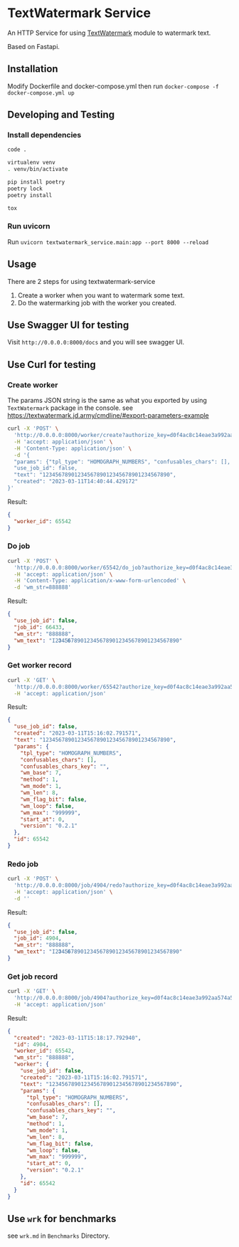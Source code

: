 
# TextWatermark Service

An HTTP Service for using [TextWatermark](https://github.com/JDArmy/TextWatermark) module to watermark text.

Based on Fastapi.

## Installation

Modify Dockerfile and docker-compose.yml then run
`docker-compose -f docker-compose.yml up`

## Developing and Testing

### Install dependencies

```bash
code .

virtualenv venv
. venv/bin/activate

pip install poetry
poetry lock
poetry install

tox
```

### Run uvicorn

Run `uvicorn textwatermark_service.main:app --port 8000 --reload`

## Usage

There are 2 steps for using textwatermark-service

1. Create a worker when you want to watermark some text.
2. Do the watermarking job with the worker you created.

## Use Swagger UI for testing

Visit `http://0.0.0.0:8000/docs` and you will see swagger UI.

## Use Curl for testing

### Create worker

The params JSON string is the same as what you exported by using `TextWatermark` package in the console. see <https://textwatermark.jd.army/cmdline/#export-parameters-example>

```sh
curl -X 'POST' \
  'http://0.0.0.0:8000/worker/create?authorize_key=d0f4ac8c14eae3a992aa574a55099e4f' \
  -H 'accept: application/json' \
  -H 'Content-Type: application/json' \
  -d '{
  "params": {"tpl_type": "HOMOGRAPH_NUMBERS", "confusables_chars": [], "confusables_chars_key": "", "wm_base": 7, "method": 1, "wm_mode": 1, "wm_len": 8, "wm_flag_bit": false, "wm_loop": false, "wm_max": "999999", "start_at": 0, "version": "0.2.1"},
  "use_job_id": false,
  "text": "1234567890123456789012345678901234567890",
  "created": "2023-03-11T14:40:44.429172"
}'
```

Result:

```json
{
  "worker_id": 65542
}
```

### Do job

```sh
curl -X 'POST' \
  'http://0.0.0.0:8000/worker/65542/do_job?authorize_key=d0f4ac8c14eae3a992aa574a55099e4f' \
  -H 'accept: application/json' \
  -H 'Content-Type: application/x-www-form-urlencoded' \
  -d 'wm_str=888888'
```

Result:

```json
{
  "use_job_id": false,
  "job_id": 66433,
  "wm_str": "888888",
  "wm_text": "Ӏ2𝟑𝟺Ƽ𝟔𝟩890123456789012345678901234567890"
}
```

### Get worker record

```sh
curl -X 'GET' \
  'http://0.0.0.0:8000/worker/65542?authorize_key=d0f4ac8c14eae3a992aa574a55099e4f' \
  -H 'accept: application/json'
```

Result:

```json
{
  "use_job_id": false,
  "created": "2023-03-11T15:16:02.791571",
  "text": "1234567890123456789012345678901234567890",
  "params": {
    "tpl_type": "HOMOGRAPH_NUMBERS",
    "confusables_chars": [],
    "confusables_chars_key": "",
    "wm_base": 7,
    "method": 1,
    "wm_mode": 1,
    "wm_len": 8,
    "wm_flag_bit": false,
    "wm_loop": false,
    "wm_max": "999999",
    "start_at": 0,
    "version": "0.2.1"
  },
  "id": 65542
}
```

### Redo job

```sh
curl -X 'POST' \
  'http://0.0.0.0:8000/job/4904/redo?authorize_key=d0f4ac8c14eae3a992aa574a55099e4f' \
  -H 'accept: application/json' \
  -d ''
```

Result:

```json
{
  "use_job_id": false,
  "job_id": 4904,
  "wm_str": "888888",
  "wm_text": "Ӏ2𝟑𝟺Ƽ𝟔𝟩890123456789012345678901234567890"
}
```

### Get job record

```sh
curl -X 'GET' \
  'http://0.0.0.0:8000/job/4904?authorize_key=d0f4ac8c14eae3a992aa574a55099e4f' \
  -H 'accept: application/json'
```

Result:

```json
{
  "created": "2023-03-11T15:18:17.792940",
  "id": 4904,
  "worker_id": 65542,
  "wm_str": "888888",
  "worker": {
    "use_job_id": false,
    "created": "2023-03-11T15:16:02.791571",
    "text": "1234567890123456789012345678901234567890",
    "params": {
      "tpl_type": "HOMOGRAPH_NUMBERS",
      "confusables_chars": [],
      "confusables_chars_key": "",
      "wm_base": 7,
      "method": 1,
      "wm_mode": 1,
      "wm_len": 8,
      "wm_flag_bit": false,
      "wm_loop": false,
      "wm_max": "999999",
      "start_at": 0,
      "version": "0.2.1"
    },
    "id": 65542
  }
}
```

## Use `wrk` for benchmarks

see `wrk.md` in `Benchmarks` Directory.
